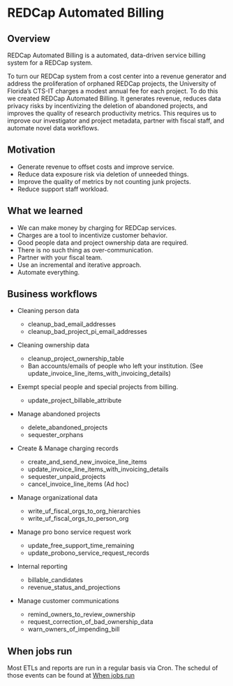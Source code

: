 # REDCap Automated Billing

## Overview
REDCap Automated Billing is a automated, data-driven service billing system for a REDCap system. 

To turn our REDCap system from a cost center into a revenue generator and address the proliferation of orphaned REDCap projects, the University of Florida’s CTS-IT charges a modest annual fee for each project. To do this we created REDCap Automated Billing. It generates revenue, reduces data privacy risks by incentivizing the deletion of abandoned projects, and improves the quality of research productivity metrics. This requires us to improve our investigator and project metadata, partner with fiscal staff, and automate novel data workflows. 

## Motivation
- Generate revenue to offset costs and improve service.
- Reduce data exposure risk via deletion of unneeded things.
- Improve the quality of metrics by not counting junk projects.
- Reduce support staff workload.

## What we learned
- We can make money by charging for REDCap services.
- Charges are a tool to incentivize customer behavior.
- Good people data and project ownership data are required.
- There is no such thing as over-communication.
- Partner with your fiscal team.
- Use an incremental and iterative approach.
- Automate everything.

## Business workflows
- Cleaning person data
  - cleanup_bad_email_addresses
  - cleanup_bad_project_pi_email_addresses
  
- Cleaning ownership data
  - cleanup_project_ownership_table
  - Ban accounts/emails of people who left your institution. (See update_invoice_line_items_with_invoicing_details)

- Exempt special people and special projects from billing.
  - update_project_billable_attribute

- Manage abandoned projects
  - delete_abandoned_projects
  - sequester_orphans

- Create & Manage charging records
  - create_and_send_new_invoice_line_items
  - update_invoice_line_items_with_invoicing_details
  - sequester_unpaid_projects
  - cancel_invoice_line_items (Ad hoc)

- Manage organizational data
  - write_uf_fiscal_orgs_to_org_hierarchies
  - write_uf_fiscal_orgs_to_person_org

- Manage pro bono service request work
  - update_free_support_time_remaining
  - update_probono_service_request_records

- Internal reporting
  - billable_candidates
  - revenue_status_and_projections

- Manage customer communications
  - remind_owners_to_review_ownership
  - request_correction_of_bad_ownership_data
  - warn_owners_of_impending_bill


## When jobs run

Most ETLs and reports are run in a regular basis via Cron. The schedul of those events can be found at [When jobs run](https://docs.google.com/document/d/1a5Zfsi4us32uIRTZ49TQbvH7OrIRTUXFeYZdMWU3g44/edit#heading=h.b18i1tfzijre)
